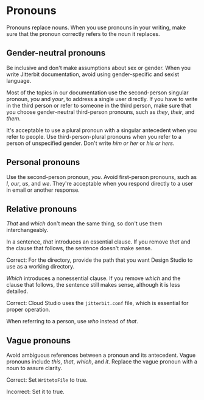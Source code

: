 ﻿# Pronouns
Pronouns replace nouns. When you use pronouns in your writing, make sure that the pronoun correctly refers to the
noun it replaces.

## Gender-neutral pronouns
Be inclusive and don't make assumptions about sex or gender. When you write Jitterbit documentation, avoid using
gender-specific and sexist language.

Most of the topics in our documentation use the second-person singular pronoun, *you* and *your*, to address a
single user directly. If you have to write in the third person or refer to someone in the third person, make
sure that you choose gender-neutral third-person pronouns, such as *they*, *their*, and *them*.

It's acceptable to use a plural pronoun with a singular antecedent when you refer to people. Use
third-person-plural pronouns when you refer to a person of unspecified gender. Don't write *him or her* or
*his or hers*.


## Personal pronouns
Use the second-person pronoun, *you*. Avoid first-person pronouns, such as *I*, *our*, *us*, and *we*. They're
acceptable when you respond directly to a user in email or another response.

## Relative pronouns
*That* and *which* don't mean the same thing, so don't use them interchangeably.

In a sentence, *that* introduces an essential clause. If you remove  *that* and the clause that follows,
the sentence doesn't make sense.

Correct: For the directory, provide the path that you want Design Studio to use as a working directory.

*Which* introduces a nonessential clause. If you remove *which* and the clause that follows, the sentence
still makes sense, although it is less detailed.

Correct: Cloud Studio uses the `jitterbit.conf` file, which is essential for proper operation.

When referring to a person, use *who* instead of *that*.

## Vague pronouns
Avoid ambiguous references between a pronoun and its antecedent. Vague pronouns include *this*, *that*,
*which*, and *it*. Replace the vague pronoun with a noun to assure clarity.

Correct: Set `WritetoFile` to true.

Incorrect: Set it to true.